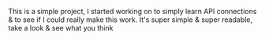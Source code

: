 This is a simple project, I started working on to simply learn API connections & to see if I could really make this work. It's super simple & super readable, take a look & see what you think

